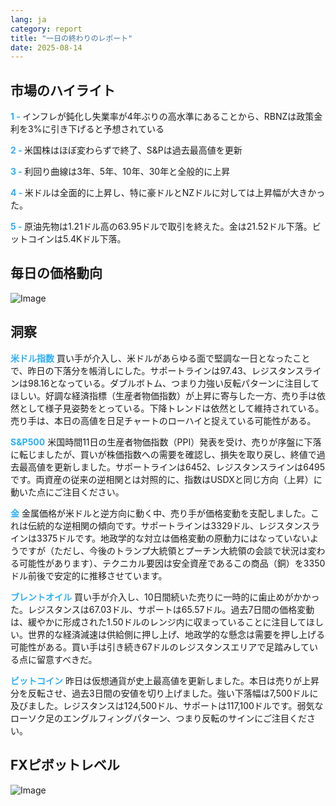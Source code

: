 ```yaml
---
lang: ja
category: report
title: "一日の終わりのレポート"
date: 2025-08-14
---
```



<h2>市場のハイライト</h2>
<strong style="color: #2caef7;">1 - </strong> インフレが鈍化し失業率が4年ぶりの高水準にあることから、RBNZは政策金利を3%に引き下げると予想されている

<strong style="color: #2caef7;">2 - </strong> 米国株はほぼ変わらずで終了、S&Pは過去最高値を更新

<strong style="color: #2caef7;">3 - </strong> 利回り曲線は3年、5年、10年、30年と全般的に上昇

<strong style="color: #2caef7;">4 - </strong> 米ドルは全面的に上昇し、特に豪ドルとNZドルに対しては上昇幅が大きかった。


<strong style="color: #2caef7;">5 - </strong> 原油先物は1.21ドル高の63.95ドルで取引を終えた。金は21.52ドル下落。ビットコインは5.4Kドル下落。



<h2>毎日の価格動向</h2>
<img src="https://markleighedu.github.io/img/Aug-2025/14-Aug-2025/price.jpg" alt="Image"/>

<h2>洞察</h2>
<strong style="color: #2caef7;">米ドル指数</strong> 買い手が介入し、米ドルがあらゆる面で堅調な一日となったことで、昨日の下落分を帳消しにした。サポートラインは97.43、レジスタンスラインは98.16となっている。ダブルボトム、つまり力強い反転パターンに注目してほしい。好調な経済指標（生産者物価指数）が上昇に寄与した一方、売り手は依然として様子見姿勢をとっている。下降トレンドは依然として維持されている。売り手は、本日の高値を日足チャートのローハイと捉えている可能性がある。

<strong style="color: #2caef7;">S&P500</strong> 米国時間11日の生産者物価指数（PPI）発表を受け、売りが序盤に下落に転じましたが、買いが株価指数への需要を確認し、損失を取り戻し、終値で過去最高値を更新しました。サポートラインは6452、レジスタンスラインは6495です。両資産の従来の逆相関とは対照的に、指数はUSDXと同じ方向（上昇）に動いた点にご注目ください。

<strong style="color: #2caef7;">金</strong> 金属価格が米ドルと逆方向に動く中、売り手が価格変動を支配しました。これは伝統的な逆相関の傾向です。サポートラインは3329ドル、レジスタンスラインは3375ドルです。地政学的な対立は価格変動の原動力にはなっていないようですが（ただし、今後のトランプ大統領とプーチン大統領の会談で状況は変わる可能性があります）、テクニカル要因は安全資産であるこの商品（銅）を3350ドル前後で安定的に推移させています。

<strong style="color: #2caef7;">ブレントオイル</strong> 買い手が介入し、10日間続いた売りに一時的に歯止めがかかった。レジスタンスは67.03ドル、サポートは65.57ドル。過去7日間の価格変動は、緩やかに形成された1.50ドルのレンジ内に収まっていることに注目してほしい。世界的な経済減速は供給側に押し上げ、地政学的な懸念は需要を押し上げる可能性がある。買い手は引き続き67ドルのレジスタンスエリアで足踏みしている点に留意すべきだ。

<strong style="color: #2caef7;">ビットコイン</strong> 昨日は仮想通貨が史上最高値を更新しました。本日は売りが上昇分を反転させ、過去3日間の安値を切り上げました。強い下落幅は7,500ドルに及びました。レジスタンスは124,500ドル、サポートは117,100ドルです。弱気なローソク足のエングルフィングパターン、つまり反転のサインにご注目ください。



<h2>FXピボットレベル</h2>
<img src="https://markleighedu.github.io/img/Aug-2025/14-Aug-2025/pivot.jpg" alt="Image"/>